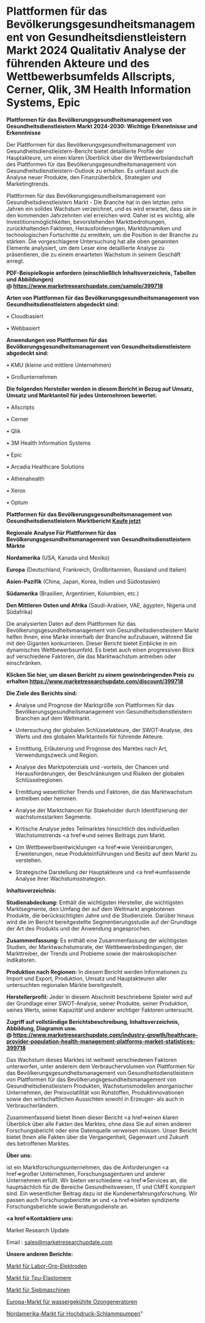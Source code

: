# Plattformen für das Bevölkerungsgesundheitsmanagement von Gesundheitsdienstleistern Markt 2024 Qualitativ Analyse der führenden Akteure und des Wettbewerbsumfelds Allscripts, Cerner, Qlik, 3M Health Information Systems, Epic

<strong>Plattformen für das Bevölkerungsgesundheitsmanagement von Gesundheitsdienstleistern Markt 2024-2030: Wichtige Erkenntnisse und Erkenntnisse</strong>

Der Plattformen für das Bevölkerungsgesundheitsmanagement von Gesundheitsdienstleistern-Bericht bietet detaillierte Profile der Hauptakteure, um einen klaren Überblick über die Wettbewerbslandschaft des Plattformen für das Bevölkerungsgesundheitsmanagement von Gesundheitsdienstleistern-Outlook zu erhalten. Es umfasst auch die Analyse neuer Produkte, den Finanzüberblick, Strategien und Marketingtrends.

Plattformen für das Bevölkerungsgesundheitsmanagement von Gesundheitsdienstleistern Markt - Die Branche hat in den letzten zehn Jahren ein solides Wachstum verzeichnet, und es wird erwartet, dass sie in den kommenden Jahrzehnten viel erreichen wird. Daher ist es wichtig, alle Investitionsmöglichkeiten, bevorstehenden Marktbedrohungen, zurückhaltenden Faktoren, Herausforderungen, Marktdynamiken und technologischen Fortschritte zu ermitteln, um die Position in der Branche zu stärken. Die vorgeschlagene Untersuchung hat alle oben genannten Elemente analysiert, um dem Leser eine detaillierte Analyse zu präsentieren, die zu einem erwarteten Wachstum in seinem Geschäft anregt.

<strong><b>PDF-Beispielkopie anfordern (einschließlich Inhaltsverzeichnis, Tabellen und Abbildungen) @ </b></strong><strong><a href=https://www.marketresearchupdate.com/sample/399718><strong>https://www.marketresearchupdate.com/sample/399718</u></a></strong></strong>

<strong>Arten von Plattformen für das Bevölkerungsgesundheitsmanagement von Gesundheitsdienstleistern abgedeckt sind:</strong>

• Cloudbasiert

• Webbasiert

<strong>Anwendungen von Plattformen für das Bevölkerungsgesundheitsmanagement von Gesundheitsdienstleistern abgedeckt sind:</strong>

• KMU (kleine und mittlere Unternehmen)

• Großunternehmen

<strong>Die folgenden Hersteller werden in diesem Bericht in Bezug auf Umsatz, Umsatz und Marktanteil für jedes Unternehmen bewertet:</strong>

• Allscripts

• Cerner

• Qlik

• 3M Health Information Systems

• Epic

• Arcadia Healthcare Solutions

• Athenahealth

• Xerox

• Optum

<strong>Plattformen für das Bevölkerungsgesundheitsmanagement von Gesundheitsdienstleistern Marktbericht <a href=https://www.marketresearchupdate.com/buynow/399718>Kaufe jetzt</a></strong>

<strong>Regionale Analyse Für Plattformen für das Bevölkerungsgesundheitsmanagement von Gesundheitsdienstleistern Märkte</strong>

<strong>Nordamerika</strong> (USA, Kanada und Mexiko)

<strong>Europa</strong> (Deutschland, Frankreich, Großbritannien, Russland und Italien)

<strong>Asien-Pazifik</strong> (China, Japan, Korea, Indien und Südostasien)

<strong>Südamerika</strong> (Brasilien, Argentinien, Kolumbien, etc.)

<strong>Den Mittleren</strong> <strong>Osten und Afrika</strong> (Saudi-Arabien, VAE, ägypten, Nigeria und Südafrika)

Die analysierten Daten auf dem Plattformen für das Bevölkerungsgesundheitsmanagement von Gesundheitsdienstleistern Markt helfen Ihnen, eine Marke innerhalb der Branche aufzubauen, während Sie mit den Giganten konkurrieren. Dieser Bericht bietet Einblicke in ein dynamisches Wettbewerbsumfeld. Es bietet auch einen progressiven Blick auf verschiedene Faktoren, die das Marktwachstum antreiben oder einschränken.

<strong>Klicken Sie hier, um diesen Bericht zu einem gewinnbringenden Preis zu erhalten
</strong><strong><a href=https://www.marketresearchupdate.com/discount/399718>https://www.marketresearchupdate.com/discount/399718</b></u></strong></a>

<strong>Die Ziele des Berichts sind:</strong>

- Analyse und Prognose der Marktgröße von Plattformen für das Bevölkerungsgesundheitsmanagement von Gesundheitsdienstleistern Branchen auf dem Weltmarkt.

- Untersuchung der globalen Schlüsselakteure, der SWOT-Analyse, des Werts und des globalen Marktanteils für führende Akteure.

- Ermittlung, Erläuterung und Prognose des Marktes nach Art, Verwendungszweck und Region.

- Analyse des Marktpotenzials und -vorteils, der Chancen und Herausforderungen, der Beschränkungen und Risiken der globalen Schlüsselregionen.

- Ermittlung wesentlicher Trends und Faktoren, die das Marktwachstum antreiben oder hemmen.

- Analyse der Marktchancen für Stakeholder durch Identifizierung der wachstumsstarken Segmente.

- Kritische Analyse jedes Teilmarktes hinsichtlich des individuellen Wachstumstrends <a href=>und</a> seines Beitrags zum Markt.

- Um Wettbewerbsentwicklungen <a href=>wie</a> Vereinbarungen, Erweiterungen, neue Produkteinführungen und Besitz auf dem Markt zu verstehen.

- Strategische Darstellung der Hauptakteure und <a href=>umfas</a>sende Analyse ihrer Wachstumsstrategien.

<strong>Inhaltsverzeichnis:</strong>

<strong>Studienabdeckung:</strong> Enthält die wichtigsten Hersteller, die wichtigsten Marktsegmente, den Umfang der auf dem Weltmarkt angebotenen Produkte, die berücksichtigten Jahre und die Studienziele. Darüber hinaus wird die im Bericht bereitgestellte Segmentierungsstudie auf der Grundlage der Art des Produkts und der Anwendung angesprochen.

<strong>Zusammenfassung:</strong> Es enthält eine Zusammenfassung der wichtigsten Studien, der Marktwachstumsrate, der Wettbewerbsbedingungen, der Markttreiber, der Trends und Probleme sowie der makroskopischen Indikatoren.

<strong>Produktion nach Regionen:</strong> In diesem Bericht werden Informationen zu Import und Export, Produktion, Umsatz und Hauptakteuren aller untersuchten regionalen Märkte bereitgestellt.

<strong>Herstellerprofil:</strong> Jeder in diesem Abschnitt beschriebene Spieler wird auf der Grundlage einer SWOT-Analyse, seiner Produkte, seiner Produktion, seines Werts, seiner Kapazität und anderer wichtiger Faktoren untersucht.

<strong><b>Zugriff auf vollständige Berichtsbeschreibung, Inhaltsverzeichnis, Abbildung, Diagramm usw. @ </b></strong><strong><a href=https://www.marketresearchupdate.com/industry-growth/healthcare-provider-population-health-management-platforms-market-statistices-399718>https://www.marketresearchupdate.com/industry-growth/healthcare-provider-population-health-management-platforms-market-statistices-399718</a></strong>

Das Wachstum dieses Marktes ist weltweit verschiedenen Faktoren unterworfen, unter anderem dem Verbrauchervolumen von Plattformen für das Bevölkerungsgesundheitsmanagement von Gesundheitsdienstleistern von Plattformen für das Bevölkerungsgesundheitsmanagement von Gesundheitsdienstleistern Produkten, Wachstumsmodellen anorganischer Unternehmen, der Preisvolatilität von Rohstoffen, Produktinnovationen sowie den wirtschaftlichen Aussichten sowohl in Erzeuger- als auch in Verbraucherländern.

Zusammenfassend bietet Ihnen dieser Bericht <a href=>einen</a> klaren Überblick über alle Fakten des Marktes, ohne dass Sie auf einen anderen Forschungsbericht oder eine Datenquelle verweisen müssen. Unser Bericht bietet Ihnen alle Fakten über die Vergangenheit, Gegenwart und Zukunft des betroffenen Marktes.

<strong>Über uns:</strong>

 ist ein Marktforschungsunternehmen, das die Anforderungen <a href=>großer</a> Unternehmen, Forschungsagenturen und anderer Unternehmen erfüllt. Wir bieten verschiedene <a href=>Services</a> an, die hauptsächlich für die Bereiche Gesundheitswesen, IT und CMFE konzipiert sind. Ein wesentlicher Beitrag dazu ist die Kundenerfahrungsforschung. Wir passen auch Forschungsberichte an und <a href=>bieten</a> syndizierte Forschungsberichte sowie Beratungsdienste an.

<strong><a href=>Kontaktiere uns:</a></strong>

Market Research Update

Email : sales@marketresearchupdate.com

<strong>Unsere anderen Berichte:</strong>

<a href=https://www.linkedin.com/pulse/laboratory-orp-electrodes-market-size-growth>Markt für Labor-Orp-Elektroden</a>

<a href=https://www.linkedin.com/pulse/tpu-elastomers-market-top-leading-vendors-polyone-huafon>Markt für Tpu-Elastomere</a>

<a href=https://www.linkedin.com/pulse/sifting-machine-market-2023-analysis-growth-drivers-vendors>Markt für Siebmaschinen</a>

<a href=https://www.linkedin.com/pulse/europe-water-cooling-ozone-generator-market>Europa-Markt für wassergekühlte Ozongeneratoren</a>

<a href=https://www.linkedin.com/pulse/north-america-high-pressure-mud-pump-market-size-share>Nordamerika-Markt für Hochdruck-Schlammpumpen</a>"
